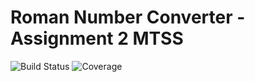 # Roman Number Converter - Assignment 2 MTSS

![Build Status](https://github.com/GiacomoNalotto/Ass2/actions/workflows/build.yml/badge.svg)
![Coverage](https://coveralls.io/repos/github/GiacomoNalotto/Ass2/badge.svg?branch=main)
